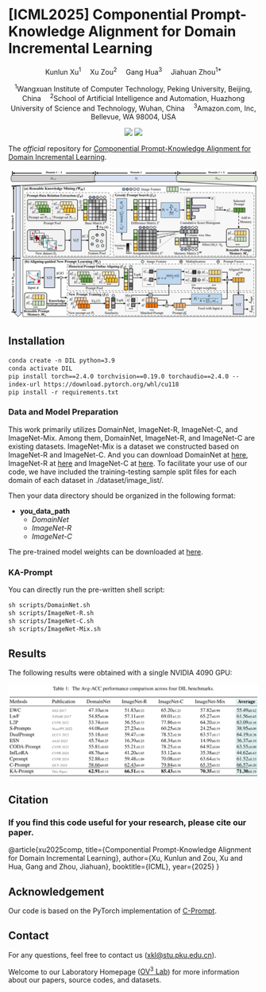 # [ICML2025] Componential Prompt-Knowledge Alignment for Domain Incremental Learning

<div align="center">

<div>
      Kunlun Xu<sup>1</sup>&emsp; Xu Zou<sup>2</sup>&emsp; Gang Hua<sup>3</sup>&emsp; Jiahuan Zhou<sup>1*</sup>
  </div>
<div>

  <sup>1</sup>Wangxuan Institute of Computer Technology, Peking University, Beijing, China&emsp; <sup>2</sup>School of Artificial Intelligence and Automation, Huazhong University of Science and Technology, Wuhan, China&emsp; <sup>3</sup>Amazon.com, Inc, Bellevue, WA 98004, USA

</div>
</div>
<p align="center">
  <a href='https://arxiv.org/abs/2505.04575'><img src='https://img.shields.io/badge/Arxiv-2505.04575-A42C25.svg?logo=arXiv'></a>
  <a href='[https://arxiv.org/abs/2505.04575](https://github.com/zhoujiahuan1991/ICML2025-KA-Prompt)'><img src="https://hitscounter.dev/api/hit?url=https%3A%2F%2Fgithub.com%2Fzhoujiahuan1991%2FICML2025-KA-Prompt&label=KA-Prompt&icon=github&color=%233d8bfd"></a>
</p>

The *official* repository for  [Componential Prompt-Knowledge Alignment for Domain Incremental Learning](https://arxiv.org/abs/2505.04575).

![Framework](figs/framework.png)


## Installation
```shell
conda create -n DIL python=3.9
conda activate DIL
pip install torch==2.4.0 torchvision==0.19.0 torchaudio==2.4.0 --index-url https://download.pytorch.org/whl/cu118
pip install -r requirements.txt
```


### Data and Model Preparation

This work primarily utilizes DomainNet, ImageNet-R, ImageNet-C, and ImageNet-Mix. Among them, DomainNet, ImageNet-R, and ImageNet-C are existing datasets. ImageNet-Mix is a dataset we constructed based on ImageNet-R and ImageNet-C. And you can download DomainNet at [here](https://ai.bu.edu/M3SDA/), ImageNet-R at [here](https://github.com/hendrycks/imagenet-r?tab=readme-ov-file) and ImageNet-C at [here](https://github.com/hendrycks/robustness?tab=readme-ov-file). To facilitate your use of our code, we have included the training-testing sample split files for each domain of each dataset in ./dataset/image_list/.




Then your data directory should be organized in the following format:

- **you_data_path**
  - *DomainNet*
  - *ImageNet-R*
  - *ImageNet-C*

The pre-trained model weights can be downloaded at [here](https://huggingface.co/google/vit-base-patch16-224-in21k).


### KA-Prompt
You can directly run the pre-written shell script:
```
sh scripts/DomainNet.sh
sh scripts/ImageNet-R.sh
sh scripts/ImageNet-C.sh
sh scripts/ImageNet-Mix.sh
```



## Results
The following results were obtained with a single NVIDIA 4090 GPU:

![Results](figs/results.png)

## Citation
### If you find this code useful for your research, please cite our paper.

@article{xu2025comp,
  title={Componential Prompt-Knowledge Alignment for Domain Incremental Learning},
  author={Xu, Kunlun and Zou, Xu and Hua, Gang and Zhou, Jiahuan},
  booktitle={ICML}, 
  year={2025}
}

## Acknowledgement
Our code is based on the PyTorch implementation of [C-Prompt](https://github.com/zhoujiahuan1991/IJCV2024-C-Prompt). 

## Contact

For any questions, feel free to contact us (xkl@stu.pku.edu.cn).

Welcome to our Laboratory Homepage ([OV<sup>3</sup> Lab](https://zhoujiahuan1991.github.io/)) for more information about our papers, source codes, and datasets.
